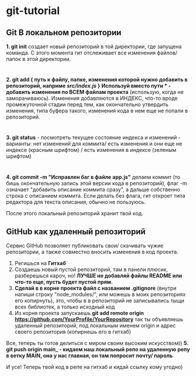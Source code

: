 # git-tutorial

## Git В локальном репозитории

**1. git init**
  создает новый репозиторий в той директории, где запущена команда. С этого момента гит отслеживает все изменения файлов/ папок в этой директории.
#
**2. git add { путь к файлу, папке, изменения которой нужно добавить в репозиторий, наприме _src/index.js_ }**
**Используй вместо пути * - добавить изменения по ВСЕМ файлам проекта** (использую, когда не заморачиваюсь). Изменения добавляются в ИНДЕКС, что-то вроде промежуточной стадии перед тем, как окончательно утвердить изменения, типа буфера такого, изменения кода в нем еще не попали в репозиторий.
#
**3. git status** - посмотреть текущее состояние индекса и изменений - варианты: нет изменений для коммита/ есть изменения и они еще не индексе (красным шрифтом) / есть изменения в индексе (зеленым шрифтом)
# 
**4. git commit -m "Исправлен баг в файле app.js"**
  делаем коммит (то бишь окончательную запись этой версии кода в репозиторий), флаг -m означает "добавить описание коммита сразу", а дальше собственно строка с описанием коммита. Если делать без флага, гит откроет типа редактора для текста описания, обычно не пользуюсь.
  
  После этого локальный репозиторий хранит твой код.
  
## GitHub как удаленный репозиторий
Сервис GitHub позволяет публиковать свои/ скачивать чужие репозитории, а также совместно вносить изменения в код проекта.
1. Регишься на **Гитхаб**
2. Создаешь новый пустой репозиторий, там в панели плюсик, разберешься кароч, но! **ЛУЧШЕ не добавляй файлы README или что-то еще, пусть будет пустой прям.**
3. **Сделай в в корне проекта файл c названием .gitignore** (внутри напиши строку "node_modules/", или можешь в моих репозиториях его копирнуть), это, чтобы в в репозиторий не записывались тыщи всех библиотек, а только исходный код
4. Из корня проекта запускаешь 
  **git add remote origin https://github.com/YourProfile/YourRepository**
  так ты объявляешь удаленный репозиторий, под локальным именем origin и адрес своего репозитория (копирнешь его в гитхаб)
  
  Все, теперь ты готов делиться с миром своим высоким искусством))
  **5. git push origin main_ - кидаем наш локальный репо на удаленную репу в ветку MAIN, она у нас главная, он там попросит почту/ пароль**
  
  И усе! Теперь твой код в репе на гитхаб и кидай ссылку кому угодно)


  
  
  

